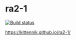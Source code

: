 # ra2-1
[![Build status](https://ci.appveyor.com/api/projects/status/sh018r8br47oe95m?svg=true)](https://ci.appveyor.com/project/Kittennik65959/ra2-1)

https://kittennik.github.io/ra2-1/
